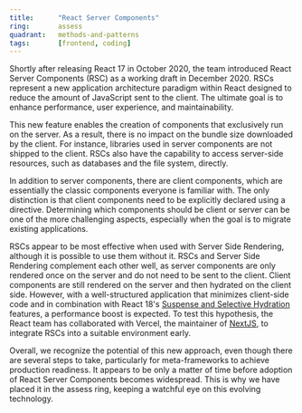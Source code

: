 ```yaml
---
title:      "React Server Components"
ring:       assess
quadrant:   methods-and-patterns
tags:       [frontend, coding]
---
```


Shortly after releasing React 17 in October 2020, the team introduced React Server Components (RSC) as a working draft in December 2020. RSCs represent a new application architecture paradigm within React designed to reduce the amount of JavaScript sent to the client. The ultimate goal is to enhance performance, user experience, and maintainability.

This new feature enables the creation of components that exclusively run on the server. As a result, there is no impact on the bundle size downloaded by the client. For instance, libraries used in server components are not shipped to the client. RSCs also have the capability to access server-side resources, such as databases and the file system, directly.

In addition to server components, there are client components, which are essentially the classic components everyone is familiar with. The only distinction is that client components need to be explicitly declared using a directive. Determining which components should be client or server can be one of the more challenging aspects, especially when the goal is to migrate existing applications.

RSCs appear to be most effective when used with Server Side Rendering, although it is possible to use them without it. RSCs and Server Side Rendering complement each other well, as server components are only rendered once on the server and do not need to be sent to the client. Client components are still rendered on the server and then hydrated on the client side. However, with a well-structured application that minimizes client-side code and in combination with React 18's [Suspense and Selective Hydration](https://github.com/reactwg/react-18/discussions/37) features, a performance boost is expected. To test this hypothesis, the React team has collaborated with Vercel, the maintainer of [NextJS](/languages-and-frameworks/next-js.html), to integrate RSCs into a suitable environment early.

Overall, we recognize the potential of this new approach, even though there are several steps to take, particularly for meta-frameworks to achieve production readiness. It appears to be only a matter of time before adoption of React Server Components becomes widespread. This is why we have placed it in the assess ring, keeping a watchful eye on this evolving technology.
